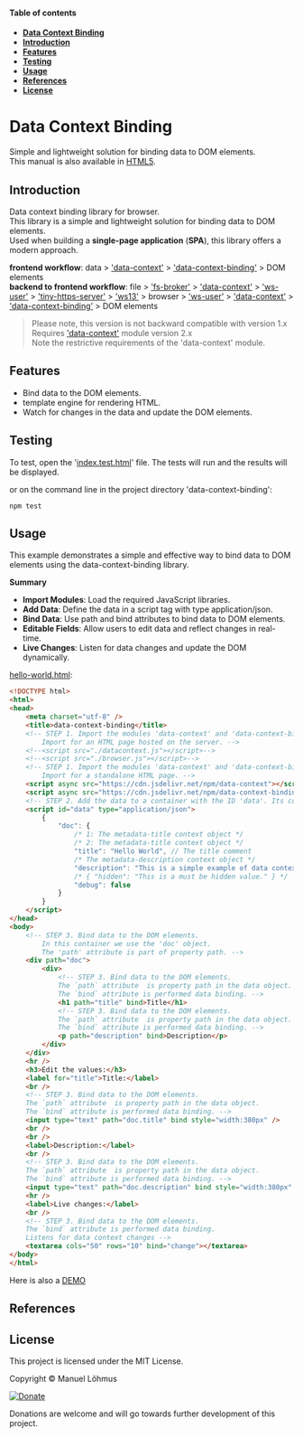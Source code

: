 
<div class="row w-100">
<div class="col-lg-3 d-lg-inline">
<div class="sticky-top overflow-auto vh-lg-100">
<div id="list-headers" class="list-group mt-2 ms-lg-2 ms-4">

#### Table of contents
- [**Data Context Binding**](#data-context-binding)
- [**Introduction**](#introduction)
- [**Features**](#features)
- [**Testing**](#testing)
- [**Usage**](#usage)
- [**References**](#references)
- [**License**](#license)
    
</div>
</div>
</div>
 
<div class="col-lg-9 mt-2">
<div class="ps-4 markdown-body" data-bs-spy="scroll" data-bs-target="#list-headers" data-bs-offset="0" tabindex="0">

# Data Context Binding

Simple and lightweight solution for binding data to DOM elements.<br>
This manual is also available in [HTML5](https://manuel-lohmus.github.io/data-context-binding/README.html).

## Introduction

Data context binding library for browser.<br>
This library is a simple and lightweight solution for binding data to DOM elements.<br>
Used when building a **single-page application** (**SPA**), this library offers a modern approach.<br>

**frontend workflow**: data > 
['data-context'](https://www.npmjs.com/package/data-context) > 
['data-context-binding'](https://www.npmjs.com/package/data-context-binding) > 
DOM elements
<br>
**backend to frontend workflow**: file > 
['fs-broker'](https://www.npmjs.com/package/fs-broker) > 
['data-context'](https://www.npmjs.com/package/data-context) > 
['ws-user'](https://www.npmjs.com/package/ws-user) > 
['tiny-https-server'](https://www.npmjs.com/package/tiny-https-server) >
['ws13'](https://www.npmjs.com/package/ws13) >
browser > 
['ws-user'](https://www.npmjs.com/package/ws-user) > 
['data-context'](https://www.npmjs.com/package/data-context) > 
['data-context-binding'](https://www.npmjs.com/package/data-context-binding) > 
DOM elements

> Please note, this version is not backward compatible with version 1.x<br>
> Requires ['data-context'](https://www.npmjs.com/package/data-context) module version 2.x<br>
> Note the restrictive requirements of the 'data-context' module.

## Features

- Bind data to the DOM elements.
- template engine for rendering HTML.
- Watch for changes in the data and update the DOM elements.

## Testing

To test, open the '[index.test.html](https://manuel-lohmus.github.io/data-context-binding/index.test.html)' file. The tests will run and the results will be displayed.

or on the command line in the project directory 'data-context-binding':

`npm test`

## Usage

This example demonstrates a simple and effective way to bind data to DOM elements using the data-context-binding library.

**Summary**
 - **Import Modules**: Load the required JavaScript libraries.
 - **Add Data**: Define the data in a script tag with type application/json.
 - **Bind Data**: Use path and bind attributes to bind data to DOM elements.
 - **Editable Fields**: Allow users to edit data and reflect changes in real-time.
 - **Live Changes**: Listen for data changes and update the DOM dynamically.

[hello-world.html](https://manuel-lohmus.github.io/data-context-binding/examples/hello-world.html):
```html
<!DOCTYPE html>
<html>
<head>
    <meta charset="utf-8" />
    <title>data-context-binding</title>
    <!-- STEP 1. Import the modules 'data-context' and 'data-context-binding'.
        Import for an HTML page hosted on the server. -->
    <!--<script src="./datacontext.js"></script>-->
    <!--<script src="./browser.js"></script>-->
    <!-- STEP 1. Import the modules 'data-context' and 'data-context-binding'.
        Import for a standalone HTML page. -->
    <script async src="https://cdn.jsdelivr.net/npm/data-context"></script>
    <script async src="https://cdn.jsdelivr.net/npm/data-context-binding"></script>
    <!-- STEP 2. Add the data to a container with the ID 'data'. Its contents will be read automatically. -->
    <script id="data" type="application/json">
        {
            "doc": {
                /* 1: The metadata-title context object */
                /* 2: The metadata-title context object */
                "title": "Hello World", // The title comment
                /* The metadata-description context object */
                "description": "This is a simple example of data context binding.", // The description comment
                /* { "hidden": "This is a must be hidden value." } */
                "debug": false
            }
        }
    </script>
</head>
<body>
    <!-- STEP 3. Bind data to the DOM elements.
        In this container we use the 'doc' object.
        The 'path' attribute is part of property path. -->
    <div path="doc">
        <div>
            <!-- STEP 3. Bind data to the DOM elements.
            The `path` attribute  is property path in the data object.
            The `bind` attribute is performed data binding. -->
            <h1 path="title" bind>Title</h1>
            <!-- STEP 3. Bind data to the DOM elements.
            The `path` attribute  is property path in the data object.
            The `bind` attribute is performed data binding. -->
            <p path="description" bind>Description</p>
        </div>
    </div>
    <hr />
    <h3>Edit the values:</h3>
    <label for="title">Title:</label>
    <br />
    <!-- STEP 3. Bind data to the DOM elements.
    The `path` attribute  is property path in the data object.
    The `bind` attribute is performed data binding. -->
    <input type="text" path="doc.title" bind style="width:380px" />
    <br />
    <br />
    <label>Description:</label>
    <br />
    <!-- STEP 3. Bind data to the DOM elements.
    The `path` attribute  is property path in the data object.
    The `bind` attribute is performed data binding. -->
    <input type="text" path="doc.description" bind style="width:380px" />
    <hr />
    <label>Live changes:</label>
    <br />
    <!-- STEP 3. Bind data to the DOM elements.
    The `bind` attribute is performed data binding. 
    Listens for data context changes -->
    <textarea cols="50" rows="10" bind="change"></textarea>
</body>
</html>
```

Here is also a [DEMO](https://manuel-lohmus.github.io/data-context-binding/demo.html)

## References

## License

This project is licensed under the MIT License.

Copyright &copy; Manuel Lõhmus

[![Donate](https://www.paypalobjects.com/en_US/i/btn/btn_donate_SM.gif)](https://www.paypal.com/donate?hosted_button_id=4ZHDGZVF64YZQ)

Donations are welcome and will go towards further development of this project.

<br>
<br>
<br>
</div>
</div>
</div>

